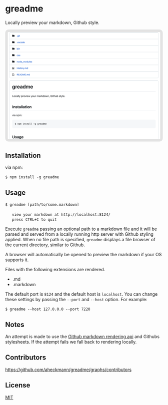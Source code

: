# greadme

Locally preview your markdown, Github style.

<img style="background-color:#e2e2e2;padding:0.5rem;border:0 solid #e0e4ec; border-radius:0.75em;box-sizing:border-box;margin:0;" alt="greadme screenshot" src="greadme.png" />

## Installation

via npm:

    $ npm install -g greadme


## Usage

    $ greadme [path/to/some.markdown]

       view your markdown at http://localhost:8124/
       press CTRL+C to quit

Execute `greadme` passing an optional path to a markdown file and it will be parsed and served from a locally running
http server with Github styling applied. When no file path is specified, `greadme` displays a file browser of the
current directory, similar to Github.


A browser will automatically be opened to preview the markdown if your OS supports it.


Files with the following extensions are rendered.

- .md
- .markdown


The default port is `8124` and the default host is `localhost`. You can change these settings by passing the `--port`
and `--host` option. For example:


    $ greadme --host 127.0.0.0 --port 7220


## Notes

An attempt is made to use the [Github markdown rendering api](http://developer.github.com/v3/markdown/) and Githubs stylesheets. If the attempt fails we fall back to rendering locally.


## Contributors

https://github.com/aheckmann/greadme/graphs/contributors

## License

[MIT](https://github.com/aheckmann/greadme/blob/master/LICENSE)

